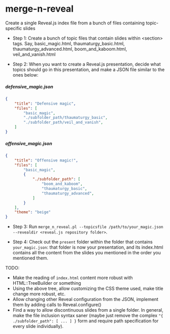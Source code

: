 # merge-n-reveal
Create a single Reveal.js index file from a bunch of files containing topic-specific slides

* Step 1: Create a bunch of topic files that contain slides within \<section\> tags. Say, basic\_magic.html, thaumaturgy\_basic.html, thaumaturgy\_advanced.html, boom\_and\_kaboom.html, veil\_and\_vanish.html

* Step 2: When you want to create a Reveal.js presentation, decide what topics should go in this presentation, and make a JSON file similar to the ones below: 

#####  defensive\_magic.json
```json
{
    "title": "Defensive magic",
    "files": [
        "basic_magic",
        "./subfolder_path/thaumaturgy_basic",
        "./subfolder_path/veil_and_vanish",
    ]
}
```

#####  offensive\_magic.json
```json
{
    "title": "Offensive magic!",
    "files": [
        "basic_magic",
        {
            "./subfolder_path": [
                "boom_and_kaboom",
                "thaumaturgy_basic",
                "thaumaturgy_advanced",
            ]
        }
    ],
    "theme": "beige"
}
```

* Step 3: Run `merge_n_reveal.pl --topicsfile /path/to/your_magic.json --revealdir <reveal.js repository folder>`.

* Step 4: Check out the `present` folder within the folder that contains `your_magic.json`: that folder is now your presentation, and its index.html contains all the content from the slides you mentioned in the order you mentioned them.

TODO:

* Make the reading of `index.html` content more robust with HTML::TreeBuilder or something
* Using the above tree, allow customizing the CSS theme used, make title change more robust, etc.
* Allow changing other Reveal configuration from the JSON, implement them by adding calls to Reveal.configure() 
* Find a way to allow discontinuous slides from a single folder. In general, make the file inclusion syntax saner (maybe just remove the complex `"{ ./subfolder_path": [ ... ] }` form and require path specification for every slide individually).


